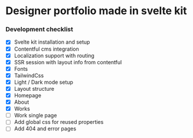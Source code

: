 # Designer portfolio made in svelte kit

### Development checklist

- [x] Svelte kit installation and setup
- [x] Contentful cms integration
- [x] Localization support with routing
- [x] SSR session with layout info from contentful
- [x] Fonts
- [x] TailwindCss
- [x] Light / Dark mode setup
- [x] Layout structure
- [x] Homepage
- [x] About
- [x] Works
- [ ] Work single page
- [ ] Add global css for reused properties
- [ ] Add 404 and error pages

